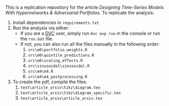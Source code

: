 This is a replication repository for the article *Designing Time-Series Models With Hypernetworks & Adversarial Portfolios*.
To replicate the analysis:

1. Install dependencies in `requirements.txt`
2. Run the analysis via either:
    -  If you are a [DVC](https://dvc.org/) user, simply run `dvc exp run` in the console or run the `run.bat` file.
    -  If not, you can also run all the files manually in the following order:
        1. `src\m6\portfolio_weights.R`
        2. `src\m6\quintile_predictions.R`
        3. `src\m6\scaling_effects.R`
        4. `src\sinusoidal\sinusoidal.R`
        5. `src\m4\m4.R`
        6. `src\m4\m4_postprocessing.R`
3. To create the pdf, compile the files:
   1.  `text\article_arxiv\tikz\diagram.tex`
   2.  `text\article_arxiv\tikz\diagram_specific.tex`
   3.  `text\article_arxiv\article_arxiv.tex`


